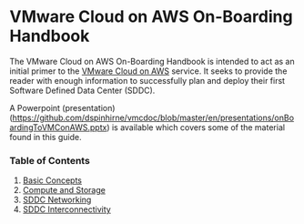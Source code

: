 # VMware Cloud on AWS On-Boarding Handbook

The VMware Cloud on AWS On-Boarding Handbook is intended to act as an initial primer to the [VMware Cloud on AWS](https://vmc.vmware.com) service.  It seeks to provide the reader with enough information to successfully plan and deploy their first Software Defined Data Center (SDDC).

A Powerpoint (presentation)(https://github.com/dspinhirne/vmcdoc/blob/master/en/presentations/onBoardingToVMConAWS.pptx) is available which covers some of the material found in this guide.


### Table of Contents
1. [Basic Concepts](./01_basicConcepts.md)
2. [Compute and Storage](./02_computeAndStorage.md)
3. [SDDC Networking](./03_sddcNetworking.md)
4. [SDDC Interconnectivity](./04_sddcInterconnectivity.md)
